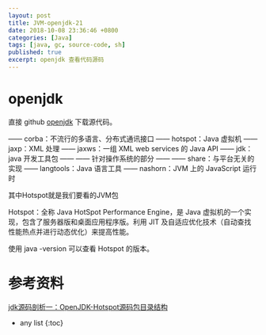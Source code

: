 ```yaml
---
layout: post
title: JVM-openjdk-21
date: 2018-10-08 23:36:46 +0800
categories: [Java]
tags: [java, gc, source-code, sh]
published: true
excerpt: openjdk 查看代码源码
---
```


# openjdk

直接 github [openjdk](https://github.com/unofficial-openjdk/openjdk) 下载源代码。

—— corba：不流行的多语言、分布式通讯接口 
—— hotspot：Java 虚拟机 
—— jaxp：XML 处理 
—— jaxws：一组 XML web services 的 Java API 
—— jdk：java 开发工具包 
—— —— 针对操作系统的部分 
—— —— share：与平台无关的实现 
—— langtools：Java 语言工具 
—— nashorn：JVM 上的 JavaScript 运行时

其中Hotspot就是我们要看的JVM包

Hotspot：全称 Java HotSpot Performance Engine，是 Java 虚拟机的一个实现，包含了服务器版和桌面应用程序版。利用 JIT 及自适应优化技术（自动查找性能热点并进行动态优化）来提高性能。

使用 java -version 可以查看 Hotspot 的版本。



# 参考资料

[jdk源码剖析一：OpenJDK-Hotspot源码包目录结构](https://www.cnblogs.com/dennyzhangdd/p/6734933.html)



* any list
{:toc}